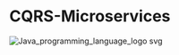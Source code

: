 # CQRS-Microservices

![Java_programming_language_logo svg](https://user-images.githubusercontent.com/29164777/232993848-66d019ac-8d52-4d47-aef8-ced79c6981ed.png)

